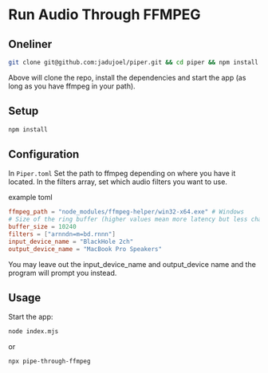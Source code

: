 # Run Audio Through FFMPEG

## Oneliner

```bash
git clone git@github.com:jadujoel/piper.git && cd piper && npm install && node index.mjs
```

Above will clone the repo, install the dependencies and start the app (as long as you have ffmpeg in your path).

## Setup

```bash
npm install
```

## Configuration

In `Piper.toml`
Set the path to ffmpeg depending on where you have it located.
In the filters array, set which audio filters you want to use.

example toml
```toml
ffmpeg_path = "node_modules/ffmpeg-helper/win32-x64.exe" # Windows
# Size of the ring buffer (higher values mean more latency but less chance of audio dropouts)
buffer_size = 10240
filters = ["arnndn=m=bd.rnnn"]
input_device_name = "BlackHole 2ch"
output_device_name = "MacBook Pro Speakers"
```

You may leave out the input_device_name and output_device name and the program will prompt you instead.

## Usage

Start the app:

```bash
node index.mjs
```

or

```bash
npx pipe-through-ffmpeg
```
